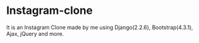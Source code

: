 # Instagram-clone
It is an Instagram Clone made by me using Django(2.2.6), Bootstrap(4.3.1), Ajax, jQuery and more.
